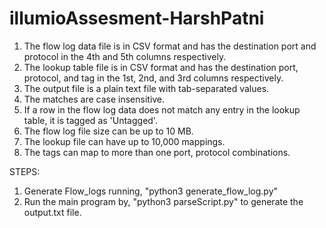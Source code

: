 # illumioAssesment-HarshPatni


1. The flow log data file is in CSV format and has the destination port and protocol in the 4th and 5th columns respectively.
2. The lookup table file is in CSV format and has the destination port, protocol, and tag in the 1st, 2nd, and 3rd columns respectively.
3. The output file is a plain text file with tab-separated values.
4. The matches are case insensitive.
5. If a row in the flow log data does not match any entry in the lookup table, it is tagged as 'Untagged'.
6. The flow log file size can be up to 10 MB.
7. The lookup file can have up to 10,000 mappings.
8. The tags can map to more than one port, protocol combinations.


STEPS:
1. Generate Flow_logs running, "python3 generate_flow_log.py"
2. Run the main program by, "python3 parseScript.py" to generate the output.txt file.